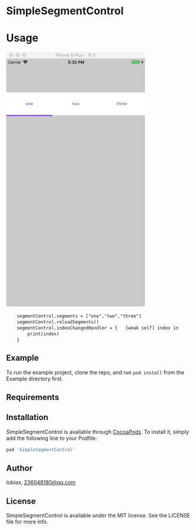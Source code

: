 # SimpleSegmentControl


# Usage

<img src='https://github.com/AsTao/SimpleSegmentControl/blob/master/ScreenCapture.png' width=375 />

```objc
    segmentControl.segments = ["one","two","three"]
    segmentControl.reloadSegments()
    segmentControl.indexChangedHandler = {   [weak self] index in
        print(index)
    }
```




## Example

To run the example project, clone the repo, and run `pod install` from the Example directory first.

## Requirements

## Installation

SimpleSegmentControl is available through [CocoaPods](http://cocoapods.org). To install
it, simply add the following line to your Podfile:

```ruby
pod 'SimpleSegmentControl'
```

## Author

tobias, 236048180@qq.com

## License

SimpleSegmentControl is available under the MIT license. See the LICENSE file for more info.
